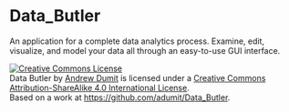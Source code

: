 # Data_Butler
An application for a complete data analytics process. Examine, edit, visualize, and model your data all through an easy-to-use GUI interface.


<a rel="license" href="http://creativecommons.org/licenses/by-sa/4.0/"><img alt="Creative Commons License" style="border-width:0" src="https://i.creativecommons.org/l/by-sa/4.0/88x31.png" /></a><br /><span xmlns:dct="http://purl.org/dc/terms/" property="dct:title">Data Butler</span> by <a xmlns:cc="http://creativecommons.org/ns#" href="https://github.com/adumit/Data_Butler" property="cc:attributionName" rel="cc:attributionURL">Andrew Dumit</a> is licensed under a <a rel="license" href="http://creativecommons.org/licenses/by-sa/4.0/">Creative Commons Attribution-ShareAlike 4.0 International License</a>.<br />Based on a work at <a xmlns:dct="http://purl.org/dc/terms/" href="https://github.com/adumit/Data_Butler" rel="dct:source">https://github.com/adumit/Data_Butler</a>.
